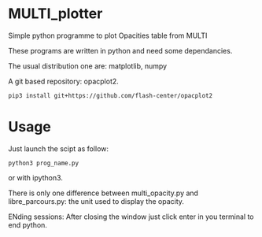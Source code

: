 # MULTI_plotter
Simple python programme to plot Opacities table from MULTI

These programs are written in python and need some dependancies.

The usual distribution one are:
matplotlib, numpy

A git based repository: opacplot2.

```shell
pip3 install git+https://github.com/flash-center/opacplot2
```

# Usage
Just launch the scipt as follow:

```shell
python3 prog_name.py
```

or with ipython3.

There is only one difference between multi_opacity.py and libre_parcours.py: the unit used to display the opacity.

ENding sessions: After closing the window just click enter in you terminal to end python.
